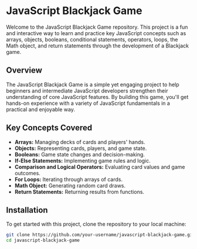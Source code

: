 # JavaScript Blackjack Game

Welcome to the JavaScript Blackjack Game repository. This project is a fun and interactive way to learn and practice key JavaScript concepts such as arrays, objects, booleans, conditional statements, operators, loops, the Math object, and return statements through the development of a Blackjack game.

## Overview

The JavaScript Blackjack Game is a simple yet engaging project to help beginners and intermediate JavaScript developers strengthen their understanding of core JavaScript features. By building this game, you'll get hands-on experience with a variety of JavaScript fundamentals in a practical and enjoyable way.

## Key Concepts Covered

- **Arrays:** Managing decks of cards and players' hands.
- **Objects:** Representing cards, players, and game state.
- **Booleans:** Game state changes and decision-making.
- **If-Else Statements:** Implementing game rules and logic.
- **Comparison and Logical Operators:** Evaluating card values and game outcomes.
- **For Loops:** Iterating through arrays of cards.
- **Math Object:** Generating random card draws.
- **Return Statements:** Returning results from functions.

## Installation

To get started with this project, clone the repository to your local machine:

```bash
git clone https://github.com/your-username/javascript-blackjack-game.git
cd javascript-blackjack-game
